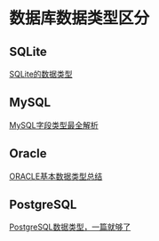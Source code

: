 # 数据库数据类型区分

## SQLite

[SQLite的数据类型](https://wangwl.net/static/pages/sqlite_datatype.html)

## MySQL

[MySQL字段类型最全解析](https://segmentfault.com/a/1190000039139882)

## Oracle

[ORACLE基本数据类型总结](https://developer.aliyun.com/article/33855)

## PostgreSQL

[PostgreSQL数据类型，一篇就够了](https://zhuanlan.zhihu.com/p/105097036)
